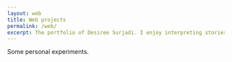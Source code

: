 ```yaml
---
layout: web
title: Web projects
permalink: /web/
excerpt: The portfolio of Desiree Surjadi. I enjoy interpreting stories and am inspired by graphic novels and animation from around the world.
---
```


Some personal experiments.